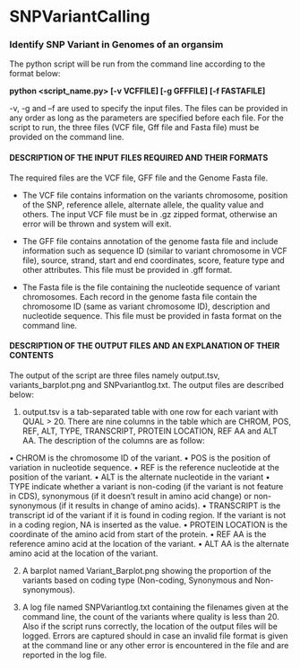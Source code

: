 # SNPVariantCalling
### Identify SNP Variant in Genomes of an organsim


The python script will be run from the command line according to the format below:

**python <script_name.py> [-v VCFFILE] [-g GFFFILE] [-f FASTAFILE]**

-v, -g and –f are used to specify the input files. The files can be provided in any order as long as the parameters are specified before each file. For the script to run, the three files (VCF file, Gff file and Fasta file) must be provided on the command line.

#### DESCRIPTION OF THE INPUT FILES REQUIRED AND THEIR FORMATS

The required files are the VCF file, GFF file and the Genome Fasta file.

-	The VCF file contains information on the variants chromosome, position of the SNP, reference allele, alternate allele, the quality value and others. The input VCF file must be in .gz zipped format, otherwise an error will be thrown and system will exit.

-	The GFF file contains annotation of the genome fasta file and include information such as sequence ID (similar to variant chromosome in VCF file), source, strand, start and end coordinates, score, feature type and other attributes. This file must be provided in .gff format.

-	The Fasta file is the file containing the nucleotide sequence of variant chromosomes. Each record in the genome fasta file contain the chromosome ID (same as variant chromosome ID), description and nucleotide sequence. This file must be provided in fasta format on the command line.


#### DESCRIPTION OF THE OUTPUT FILES AND AN EXPLANATION OF THEIR CONTENTS

The output of the script are three files namely output.tsv, variants_barplot.png and SNPvariantlog.txt. The output files are described below:

1. output.tsv is a tab-separated table with one row for each variant with QUAL > 20. There are nine columns in the table which are CHROM, POS, REF, ALT, TYPE, TRANSCRIPT, PROTEIN LOCATION, REF AA and ALT AA. The description of the columns are as follow:

•	CHROM is the chromosome ID of the variant.
•	POS is the position of variation in nucleotide sequence.
•	REF is the reference nucleotide at the position of the variant.
•	ALT is the alternate nucleotide in the variant
•	TYPE indicate whether a variant is non-coding (if the variant is not feature in CDS), synonymous (if it doesn’t result in amino acid change) or non-synonymous (if it results in change of amino acids).
•	TRANSCRIPT is the transcript id of the variant if it is found in coding region. If the variant is not in a coding region, NA is inserted as the value.
•	PROTEIN LOCATION is the coordinate of the amino acid from start of the protein.
•	REF AA is the reference amino acid at the location of the variant.
•	ALT AA is the alternate amino acid at the location of the variant.

2. A barplot named Variant_Barplot.png showing the proportion of the variants based on coding type (Non-coding, Synonymous and Non-synonymous).

3. A log file named SNPVariantlog.txt containing the filenames given at the command line, the count of the variants where quality is less than 20. Also if the script runs correctly, the location of the output files will be logged. Errors are captured should in case an invalid file format is given at the command line or any other error is encountered in the file and are reported in the log file.
